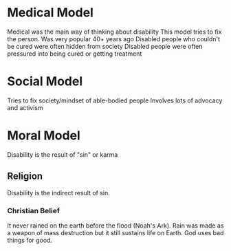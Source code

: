 # Medical Model
Medical was the main way of thinking about disability
This model tries to fix the person.
Was very popular 40+ years ago
Disabled people who couldn't be cured were often hidden from society
Disabled people were often pressured into being cured or getting treatment

# Social Model
Tries to fix society/mindset of able-bodied people
Involves lots of advocacy and activism

# Moral Model
Disability is the result of "sin" or karma

## Religion
Disability is the indirect result of sin.
### Christian Belief
It never rained on the earth before the flood (Noah's Ark). Rain was made as a weapon of mass destruction but it still sustains life on Earth. God uses bad things for good.
